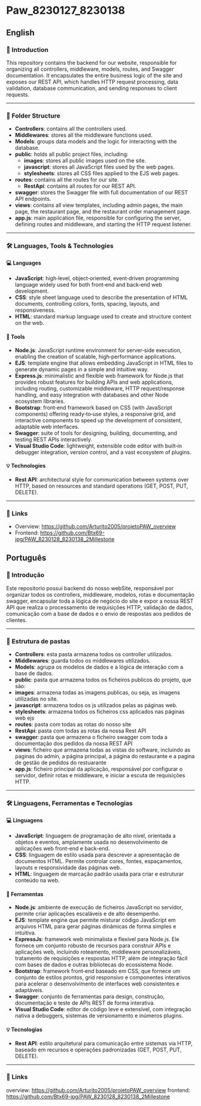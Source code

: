 # Paw_8230127_8230138
## English
### 📌 Introduction
This repository contains the backend for our website, responsible for organizing all controllers, middleware, models, routes, and Swagger documentation. It encapsulates the entire business logic of the site and exposes our REST API, which handles HTTP request processing, data validation, database communication, and sending responses to client requests.

---
### 📁 Folder Structure
- **Controllers**: contains all the controllers used.
- **Middlewares**: stores all the middleware functions used.
- **Models**: groups data models and the logic for interacting with the database.
- **public**: holds all public project files, including:
  - **images**: stores all public images used on the site.
  - **javascript**: stores all JavaScript files used by the web pages.
  - **stylesheets**: stores all CSS files applied to the EJS web pages.
- **routes**: contains all the routes for our site.
  - **RestApi**: contains all routes for our REST API.
- **swagger**: stores the Swagger file with full documentation of our REST API endpoints.
- **views**: contains all view templates, including admin pages, the main page, the restaurant page, and the restaurant order management page.
- **app.js**: main application file, responsible for configuring the server, defining routes and middleware, and starting the HTTP request listener.

---
### 🛠️ Languages, Tools & Technologies
#### 💻 Languages
- **JavaScript**: high‑level, object‑oriented, event‑driven programming language widely used for both front‑end and back‑end web development.  
- **CSS**: style sheet language used to describe the presentation of HTML documents, controlling colors, fonts, spacing, layouts, and responsiveness.
- **HTML**: standard markup language used to create and structure content on the web.  

#### 🧰 Tools
- **Node.js**: JavaScript runtime environment for server‑side execution, enabling the creation of scalable, high‑performance applications.  
- **EJS**: template engine that allows embedding JavaScript in HTML files to generate dynamic pages in a simple and intuitive way.  
- **Express.js**: minimalistic and flexible web framework for Node.js that provides robust features for building APIs and web applications, including routing, customizable middleware, HTTP request/response handling, and easy integration with databases and other Node ecosystem libraries.  
- **Bootstrap**: front‑end framework based on CSS (with JavaScript components) offering ready‑to‑use styles, a responsive grid, and interactive components to speed up the development of consistent, adaptable web interfaces.  
- **Swagger**: suite of tools for designing, building, documenting, and testing REST APIs interactively.  
- **Visual Studio Code**: lightweight, extensible code editor with built‑in debugger integration, version control, and a vast ecosystem of plugins.

#### 💡 Technologies
- **Rest API**: architectural style for communication between systems over HTTP, based on resources and standard operations (GET, POST, PUT, DELETE).

---
### 🔗 Links
- Overview: https://github.com/Arturito2005/projetoPAW_overview  
- Frontend: https://github.com/Btx69-jpg/PAW_8230128_8230138_2Millestone 

## Português

### 📌 Introdução
Este repositorio possui backend do nosso webSite, responsável por organizar todos os controllers, middleware, modelos, rotas e documentação swagger, encapsular toda a lógica de negócio do site e expor a nossa REST API que realiza o processamento de requisições HTTP, validação de dados, comunicação com a base de dados e o envio de respostas aos pedidos de clientes.

---
### 📁 Estrutura de pastas

- **Controllers**: esta pasta armazena todos os controller utilizados.
- **Middlewares**: guarda todos os middlewares utilizados.
- **Models**: agrupa os modelos de dados e a lógica de interação com a base de dados.
- **public**: pasta que armazena todos os ficheiros publicos do projeto, que são:
 - **images**: armazena todas as imagens publicas, ou seja, as imagens utilizadas no site.
 - **javascript**: armazena todos os js utilizados pelas as páginas web.
 - **stylesheets**: armazena todos os ficheiros css aplicados nas páginas web ejs
- **routes**: pasta com todas as rotas do nosso site
 - **RestApi**: pasta com todas as rotas da nossa Rest API
- **swagger**: pasta que armazena o ficheiro swagger com toda a documentação dos pedidos da nossa REST API
- **views**: ficheiro que armazena todas as vistas do software, incluindo as paginas do admin, a página principal, a página do restaurante e a pagina de gestão de pedidos do restuarante
- **app.js**: ficheiro principal da aplicação, responsável por configurar o servidor, definir rotas e middleware, e iniciar a escuta de requisições HTTP.

---
### 🛠️ Linguagens, Ferramentas e Tecnologias
#### 💻 Linguagens
- **JavaScript**: linguagem de programação de alto nível, orientada a objetos e eventos, amplamente usada no desenvolvimento de aplicações web front-end e back-end.
- **CSS**: linguagem de estilo usada para descrever a apresentação de documentos HTML. Permite controlar cores, fontes, espaçamentos, layouts e responsividade das páginas web.
- **HTML**: linguagem de marcação padrão usada para criar e estruturar conteúdo na web.  

#### 🧰 Ferramentas
- **Node.js**: ambiente de execução de ficheiros JavaScript no servidor, permite criar aplicações escaláveis e de alto desempenho.
- **EJS**: template engine que permite misturar código JavaScript em arquivos HTML para gerar páginas dinâmicas de forma simples e intuitiva.
- **ExpressJs**: framework web minimalista e flexível para Node.js. Ele fornece um conjunto robusto de recursos para construir APIs e aplicações web, incluindo roteamento, middleware personalizáveis, tratamento de requisições e respostas HTTP, além de integração fácil com bases de dados e outras bibliotecas do ecossistema Node.
- **Bootstrap**: framework front‑end baseado em CSS, que fornece um conjunto de estilos prontos, grid responsivo e componentes interativos para acelerar o desenvolvimento de interfaces web consistentes e adaptáveis.
- **Swagger**: conjunto de ferramentas para design, construção, documentação e teste de APIs REST de forma interativa. 
- **Visual Studio Code**: editor de código leve e extensível, com integração nativa a debuggers, sistemas de versionamento e inúmeros plugins.

#### 💡 Tecnologias
- **Rest API**: estilo arquitetural para comunicação entre sistemas via HTTP, baseado em recursos e operações padronizadas (GET, POST, PUT, DELETE).  
---

### 🔗 Links
overview: https://github.com/Arturito2005/projetoPAW_overview
frontend: https://github.com/Btx69-jpg/PAW_8230128_8230138_2Millestone
